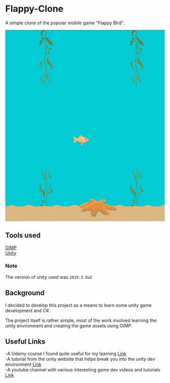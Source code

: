 # Flappy-Clone

A simple clone of the popular mobile game "Flappy Bird". 

![Screenshot](readme_resources/FlappyClonePreview.gif)

## Tools used
[GIMP](https://www.gimp.org/) <br/>
[Unity](https://unity.com/) <br/>

### Note
The version of unity used was `2019.3.0a2`

## Background

I decided to develop this project as a means to learn some unity game development and C#.

The project itself is rather simple, most of the work involved learning the unity environment and creating the game assets using GIMP.

## Useful Links

-A Udemy course I found quite useful for my learning [Link](https://www.udemy.com/course/the-ultimate-guide-to-game-development-with-unity/?utm_source=adwords-learn&utm_medium=udemyads&utm_campaign=NEW-AW-PROS-TECH-ROW-DSA-1-EN-EURO_._ci__._sl_ENG_._vi_TECH_._sd_All_._la_EN_._&utm_content=deal4584&utm_term=_._ag_57696320151_._ad_318300707729_._de_c_._dm__._pl__._ti_dsa-796176361085_._li_1007850_._pd__._&gclid=EAIaIQobChMIufXDpqzg5gIVQuDtCh2KHwA-EAAYAiAAEgLnlPD_BwE) <br/>
-A tutorial from the unity website that helps break you into the unity dev environment [Link](https://unity.com/how-to/make-games-without-programming) <br/>
-A youtube channel with various interesting game dev videos and tutorials [Link](https://www.youtube.com/watch?v=on9nwbZngyw) <br/>
